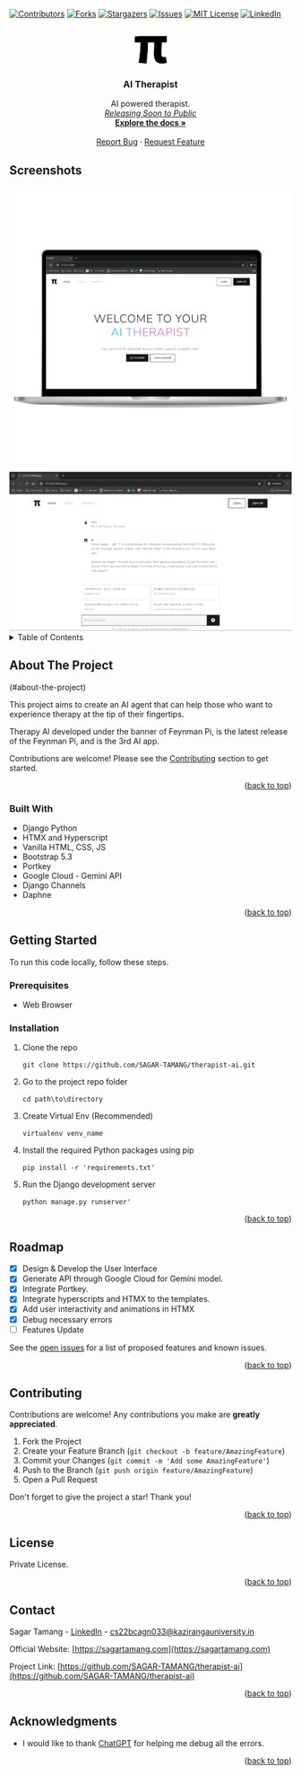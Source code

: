 <a name="readme-top"></a>

[![Contributors][contributors-shield]][contributors-url]
[![Forks][forks-shield]][forks-url]
[![Stargazers][stars-shield]][stars-url]
[![Issues][issues-shield]][issues-url]
[![MIT License][license-shield]][license-url]
[![LinkedIn][linkedin-shield]][linkedin-url]

<!-- PROJECT LOGO -->
<br />
<div align="center">
  <a href="https://github.com/SAGAR-TAMANG/therapist-ai">
    <img src="https://raw.githubusercontent.com/SAGAR-TAMANG/therapist-ai/main/static/img/favicon.png" alt="Logo" height="50">
  </a>

<h3 align="center">AI Therapist</h3>

  <p align="center">
    AI powered therapist.
    <br />
    <a href="https://github.com/SAGAR-TAMANG/therapist-ai/blob/main/README.md"><em>Releasing Soon to Public </em></a> 
    <br />
    <a href="https://github.com/SAGAR-TAMANG/therapist-ai/blob/main/README.md"><strong>Explore the docs »</strong></a>
    <br />
    <br />
    <a href="https://github.com/SAGAR-TAMANG/therapist-ai/issues">Report Bug</a>
    ·
    <a href="https://github.com/SAGAR-TAMANG/therapist-ai/issues">Request Feature</a>
  </p>
</div>

## Screenshots

<img src="https://raw.githubusercontent.com/SAGAR-TAMANG/therapist-ai/main/static/img/ss2.png">

<img src="https://raw.githubusercontent.com/SAGAR-TAMANG/therapist-ai/main/static/img/ss.png">

<!-- TABLE OF CONTENTS -->
<details>
  <summary>Table of Contents</summary>
  <ol>
    <li>
      <a href="#about-the-project">About The Project</a>
      <ul>
        <li><a href="#built-with">Built With</a></li>
      </ul>
    </li>
    <li>
      <a href="#getting-started">Getting Started</a>
      <ul>
        <li><a href="#prerequisites">Prerequisites</a></li>
        <li><a href="#installation">Installation</a></li>
      </ul>
    </li>
    <li><a href="#usage">Usage</a></li>
    <li><a href="#roadmap">Roadmap</a></li>
    <li><a href="#contributing">Contributing</a></li>
    <li><a href="#license">License</a></li>
    <li><a href="#contact">Contact</a></li>
    <li><a href="#acknowledgments">Acknowledgments</a></li>
  </ol>
</details>

<!-- ABOUT THE PROJECT -->
## About The Project

(#about-the-project)

This project aims to create an AI agent that can help those who want to experience therapy at the tip of their fingertips.

Therapy AI developed under the banner of Feynman Pi, is the latest release of the Feynman Pi, and is the 3rd AI app. 

Contributions are welcome! Please see the [Contributing](#contributing) section to get started.

<p align="right">(<a href="#readme-top">back to top</a>)</p>

### Built With

* Django Python
* HTMX and Hyperscript
* Vanilla HTML, CSS, JS
* Bootstrap 5.3
* Portkey
* Google Cloud - Gemini API
* Django Channels
* Daphne

<p align="right">(<a href="#readme-top">back to top</a>)</p>

<!-- GETTING STARTED -->
## Getting Started

To run this code locally, follow these steps.

### Prerequisites

* Web Browser

### Installation

1. Clone the repo
    ```
    git clone https://github.com/SAGAR-TAMANG/therapist-ai.git
    ```
2. Go to the project repo folder
    ```
    cd path\to\directory
    ```
3. Create Virtual Env (Recommended)
    ```
    virtualenv venv_name
    ```
4. Install the required Python packages using pip
    ```
    pip install -r 'requirements.txt'
    ```
5. Run the Django development server
    ```
    python manage.py runserver'
    ```

<p align="right">(<a href="#readme-top">back to top</a>)</p>

<!-- ROADMAP -->
## Roadmap

- [x] Design & Develop the User Interface
- [x] Generate API through Google Cloud for Gemini model.
- [x] Integrate Portkey.
- [x] Integrate hyperscripts and HTMX to the templates.
- [x] Add user interactivity and animations in HTMX
- [x] Debug necessary errors
- [ ] Features Update

See the [open issues](https://github.com/SAGAR-TAMANG/therapist-ai/issues) for a list of proposed features and known issues.

<p align="right">(<a href="#readme-top">back to top</a>)</p>

<!-- CONTRIBUTING -->
## Contributing

Contributions are welcome! Any contributions you make are **greatly appreciated**.

1. Fork the Project
2. Create your Feature Branch (`git checkout -b feature/AmazingFeature`)
3. Commit your Changes (`git commit -m 'Add some AmazingFeature'`)
4. Push to the Branch (`git push origin feature/AmazingFeature`)
5. Open a Pull Request

Don't forget to give the project a star! Thank you!

<p align="right">(<a href="#readme-top">back to top</a>)</p>

<!-- LICENSE -->
## License

Private License.

<p align="right">(<a href="#readme-top">back to top</a>)</p>

<!-- CONTACT -->
## Contact

Sagar Tamang - [LinkedIn](https://www.linkedin.com/in/sagar-tmg/) - cs22bcagn033@kazirangauniversity.in

Official Website: [https://sagartamang.com](https://sagartamang.com)

Project Link: [https://github.com/SAGAR-TAMANG/therapist-ai](https://github.com/SAGAR-TAMANG/therapist-ai)

<p align="right">(<a href="#readme-top">back to top</a>)</p>

<!-- ACKNOWLEDGMENTS -->
## Acknowledgments

* I would like to thank [ChatGPT](https://chat.openai.com/) for helping me debug all the errors.

<p align="right">(<a href="#readme-top">back to top</a>)</p>

<!-- MARKDOWN LINKS & IMAGES -->
<!-- https://www.markdownguide.org/basic-syntax/#reference-style-links -->
[contributors-shield]: https://img.shields.io/github/contributors/SAGAR-TAMANG/therapist-ai.svg?style=for-the-badge
[contributors-url]: https://github.com/SAGAR-TAMANG/therapist-ai/graphs/contributors
[forks-shield]: https://img.shields.io/github/forks/SAGAR-TAMANG/therapist-ai.svg?style=for-the-badge
[forks-url]: https://github.com/SAGAR-TAMANG/therapist-ai/network/members
[stars-shield]: https://img.shields.io/github/stars/SAGAR-TAMANG/therapist-ai.svg?style=for-the-badge
[stars-url]: https://github.com/SAGAR-TAMANG/therapist-ai/stargazers
[issues-shield]: https://img.shields.io/github/issues/SAGAR-TAMANG/therapist-ai.svg?style=for-the-badge
[issues-url]: https://github.com/SAGAR-TAMANG/therapist-ai/issues
[license-url]: https://github.com/SAGAR-TAMANG/therapist-ai/blob/master/license.txt
[license-shield]: https://img.shields.io/github/license/SAGAR-TAMANG/therapist-ai.svg?style=for-the-badge
[linkedin-shield]: https://img.shields.io/badge/-LinkedIn-black.svg?style=for-the-badge&logo=linkedin&colorB=555
[linkedin-url]: https://www.linkedin.com/in/sagar-tmg/
